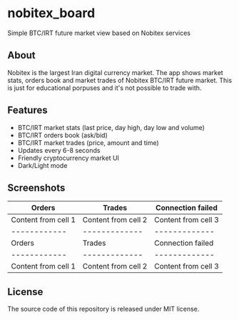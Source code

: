# nobitex_board
Simple BTC/IRT future market view based on Nobitex services

## About
Nobitex is the largest Iran digital currency market. The app shows market stats, orders book and market trades of Nobitex BTC/IRT future market. This is just for educational porpuses and it's not possible to trade with.

## Features
* BTC/IRT market stats (last price, day high, day low and volume)
* BTC/IRT orders book (ask/bid)
* BTC/IRT market trades (price, amount and time)
* Updates every 6-8 seconds
* Friendly cryptocurrency market UI
* Dark/Light mode

## Screenshots
Orders | Trades | Connection failed
------------ | ------------- | -------------
Content from cell 1 | Content from cell 2 | Content from cell 3
------------ | ------------- | -------------
Orders | Trades | Connection failed
------------ | ------------- | -------------
Content from cell 1 | Content from cell 2 | Content from cell 3


## License
The source code of this repository is released under MIT license.
